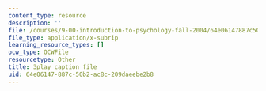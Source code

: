 ```yaml
---
content_type: resource
description: ''
file: /courses/9-00-introduction-to-psychology-fall-2004/64e06147887c50b2ac8c209daeebe2b8_10508.vtt
file_type: application/x-subrip
learning_resource_types: []
ocw_type: OCWFile
resourcetype: Other
title: 3play caption file
uid: 64e06147-887c-50b2-ac8c-209daeebe2b8
---
```

